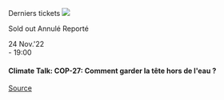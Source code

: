 [](https://www.bozar.be/fr/calendrier/climate-talk-cop-27-comment-garder-la-tete-hors-de-leau)

Derniers tickets ![](https://www.bozar.be/sites/default/files/styles/small_card_landscape/public/efficy/images/2857936_pixabay_markus_distelrath_.jpg?h=bb5434d7&itok=WDsQ_EH8) 

Sold out Annulé Reporté

24 Nov.'22  
\- 19:00

#### Climate Talk: COP-27: Comment garder la tête hors de l'eau ?

[Source](https://www.bozar.be/fr/search?contentType=event&searchQuery=chen)
